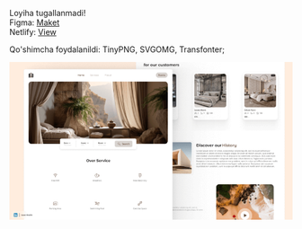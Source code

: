 Loyiha tugallanmadi!\
Figma: [Maket](https://www.figma.com/design/wJPQKGpk1BXRL9IKx87UOP/Hotel-website-Ui-design-%E2%9C%A8-(Community)?node-id=0-1&t=FyQD5f8vf2WjJXgK-0)\
Netlify: [View](https://hotel-landing-page-bb.netlify.app/)

Qo'shimcha foydalanildi: TinyPNG, SVGOMG, Transfonter;




![Hotel-landing-page-design](https://github.com/bekzodxudaybergenow/hotel-landing-page/blob/master/images/hotel-landing-page-design.png)

